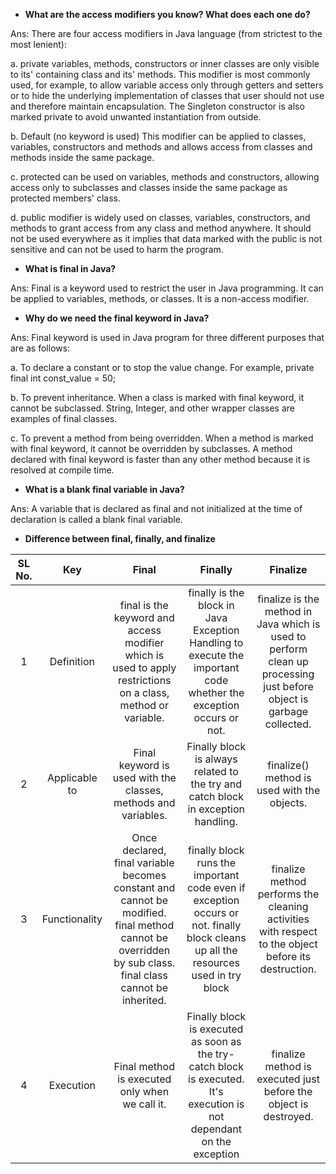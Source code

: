 * **What are the access modifiers you know? What does each one do?**

Ans: There are four access modifiers in Java language (from strictest to the most lenient):

  a. private variables, methods, constructors or inner classes are only visible to its' containing class and its' methods. This modifier is most commonly used, for example, to allow variable access only through getters and setters or to hide the underlying implementation of classes that user should not use and therefore maintain encapsulation. The Singleton constructor is also marked private to avoid unwanted instantiation from outside.

  b. Default (no keyword is used) This modifier can be applied to classes, variables, constructors and methods and allows access from classes and methods inside the same package.

  c. protected can be used on variables, methods and constructors, allowing access only to subclasses and classes inside the same package as protected members' class.

  d. public modifier is widely used on classes, variables, constructors, and methods to grant access from any class and method anywhere. It should not be used everywhere as it implies that data marked with the public is not sensitive and can not be used to harm the program.

* **What is final in Java?**

Ans: Final is a keyword used to restrict the user in Java programming. It can be applied to variables, methods, or classes. It is a non-access modifier.

* **Why do we need the final keyword in Java?**

Ans: Final keyword is used in Java program for three different purposes that are as follows:

a. To declare a constant or to stop the value change. For example, private final int const_value = 50;

b. To prevent inheritance. When a class is marked with final keyword, it cannot be subclassed. String, Integer, and other wrapper classes are examples of final classes.

c. To prevent a method from being overridden. When a method is marked with final keyword, it cannot be overridden by subclasses. A method declared with final keyword is faster than any other method because it is resolved at compile time.

* **What is a blank final variable in Java?**

Ans: A variable that is declared as final and not initialized at the time of declaration is called a blank final variable.

* **Difference between final, finally, and finalize**

| SL No. | Key | Final | Finally | Finalize |
| :---: | :---: | :---: | :---: | :-------: |
| 1 | Definition|final is the keyword and access modifier which is used to apply restrictions on a class, method or variable. | finally is the block in Java Exception Handling to execute the important code whether the exception occurs or not. | finalize is the method in Java which is used to perform clean up processing just before object is garbage collected. |
| 2 | Applicable to | Final keyword is used with the classes, methods and variables. | Finally block is always related to the try and catch block in exception handling. | finalize() method is used with the objects. | 
| 3 | Functionality | Once declared, final variable becomes constant and cannot be modified. final method cannot be overridden by sub class. final class cannot be inherited. | finally block runs the important code even if exception occurs or not. finally block cleans up all the resources used in try block | finalize method performs the cleaning activities with respect to the object before its destruction. |
| 4 | Execution | Final method is executed only when we call it. | Finally block is executed as soon as the try-catch block is executed. It's execution is not dependant on the exception | finalize method is executed just before the object is destroyed. |
